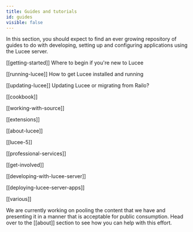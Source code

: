 ```yaml
---
title: Guides and tutorials
id: guides
visible: false
---
```


In this section, you should expect to find an ever growing repository of guides to do with developing, setting up and configuring applications using the Lucee server.

[[getting-started]] Where to begin if you're new to Lucee

[[running-lucee]] How to get Lucee installed and running

[[updating-lucee]] Updating Lucee or migrating from Railo?

[[cookbook]]

[[working-with-source]]

[[extensions]]

[[about-lucee]]

[[lucee-5]]

[[professional-services]]

[[get-involved]]

[[developing-with-lucee-server]]

[[deploying-lucee-server-apps]]

[[various]]

We are currently working on pooling the content that we have and presenting it in a manner that is acceptable for public consumption. Head over to the [[about]] section to see how you can help with this effort.
